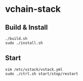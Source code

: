 # vchain-stack

## Build & Install
    ./build.sh
    sudo ./install.sh

## Start
    vim /etc/vstack/vstack.yml
    sudo ./ctrl.sh start/stop/restart
